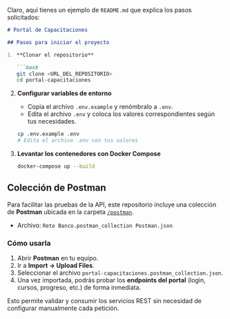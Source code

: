 ﻿Claro, aquí tienes un ejemplo de `README.md` que explica los pasos solicitados:

```markdown
# Portal de Capacitaciones

## Pasos para iniciar el proyecto

1. **Clonar el repositorio**

   ```bash
   git clone <URL_DEL_REPOSITORIO>
   cd portal-capacitaciones
   ```

2. **Configurar variables de entorno**

    - Copia el archivo `.env.example` y renómbralo a `.env`.
    - Edita el archivo `.env` y coloca los valores correspondientes según tus necesidades.

   ```bash
   cp .env.example .env
   # Edita el archivo .env con tus valores
   ```

3. **Levantar los contenedores con Docker Compose**

   ```bash
   docker-compose up --build
   ```
##  Colección de Postman

Para facilitar las pruebas de la API, este repositorio incluye una colección de **Postman** ubicada en la carpeta [`/postman`](./postman).

- Archivo: `Reto Banco.postman_collection Postman.json`

### Cómo usarla
1. Abrir **Postman** en tu equipo.  
2. Ir a **Import → Upload Files**.  
3. Seleccionar el archivo `portal-capacitaciones.postman_collection.json`.  
4. Una vez importada, podrás probar los **endpoints del portal** (login, cursos, progreso, etc.) de forma inmediata.  

Esto permite validar y consumir los servicios REST sin necesidad de configurar manualmente cada petición.



